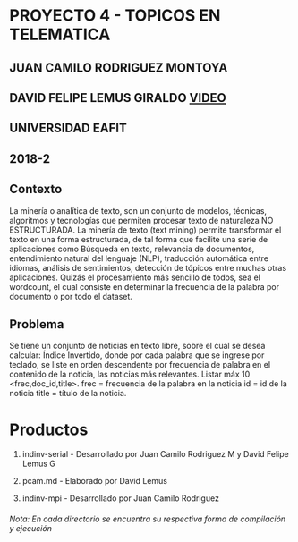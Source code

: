 # PROYECTO 4 - TOPICOS EN TELEMATICA
## JUAN CAMILO RODRIGUEZ MONTOYA
## DAVID FELIPE LEMUS GIRALDO [VIDEO](https://youtu.be/bdrfGRt7zhI/ "VIDEO")
## UNIVERSIDAD EAFIT
## 2018-2

## Contexto
La minería o analítica de texto, son un conjunto de modelos, técnicas, algoritmos y
tecnologías que permiten procesar texto de naturaleza NO ESTRUCTURADA.
La minería de texto (text mining) permite transformar el texto en una forma
estructurada, de tal forma que facilite una serie de aplicaciones como Búsqueda en
texto, relevancia de documentos, entendimiento natural del lenguaje (NLP), traducción
automática entre idiomas, análisis de sentimientos, detección de tópicos entre muchas
otras aplicaciones.
Quizás el procesamiento más sencillo de todos, sea el wordcount, el cual consiste en
determinar la frecuencia de la palabra por documento o por todo el dataset.

## Problema

Se tiene un conjunto de noticias en texto libre, sobre el cual se desea calcular:
Índice Invertido, donde por cada palabra que se ingrese por teclado, se liste en orden
descendente por frecuencia de palabra en el contenido <content> de la noticia, las
noticias más relevantes. Listar máx 10 <frec,doc_id,title>.
frec = frecuencia de la palabra en la noticia <id>
id = id de la noticia
title = título de la noticia.
 
# Productos

 1. indinv-serial - Desarrollado por Juan Camilo Rodriguez M y David Felipe Lemus G
 
 2. pcam.md - Elaborado por David Lemus
 
 3. indinv-mpi - Desarrollado por Juan Camilo Rodriguez
 
 ###### Nota: En cada directorio se encuentra su respectiva forma de compilación y ejecución
 
